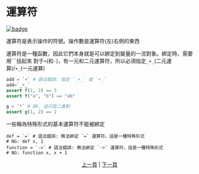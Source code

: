 # 運算符

[![badge](https://img.shields.io/endpoint.svg?url=https%3A%2F%2Fgezf7g7pd5.execute-api.ap-northeast-1.amazonaws.com%2Fdefault%2Fsource_up_to_date%3Fowner%3Derg-lang%26repos%3Derg%26ref%3Dmain%26path%3Ddoc/EN/syntax/06_operator.md%26commit_hash%3D06f8edc9e2c0cee34f6396fd7c64ec834ffb5352)](https://gezf7g7pd5.execute-api.ap-northeast-1.amazonaws.com/default/source_up_to_date?owner=erg-lang&repos=erg&ref=main&path=doc/EN/syntax/06_operator.md&commit_hash=06f8edc9e2c0cee34f6396fd7c64ec834ffb5352)

運算符是表示操作的符號。操作數是運算符(左)右側的東西

運算符是一種函數，因此它們本身就是可以綁定到變量的一流對象。綁定時，需要用```括起來
對于`+`(和`-`)，有一元和二元運算符，所以必須指定`_+_`(二元運算)/`+_`(一元運算)

```python
add = `+` # 語法錯誤: 指定 `_+_` 或 `+_`
add=`_+_`
assert f(1, 2) == 3
assert f("a", "b") == "ab"

g = `*` # OK, 這只是二進制
assert g(1, 2) == 2
```

一些稱為特殊形式的基本運算符不能被綁定

```python,compile_fail
def = `=` # 語法錯誤: 無法綁定 `=` 運算符，這是一種特殊形式
# NG: def x, 1
function = `->` # 語法錯誤: 無法綁定 `->` 運算符，這是一種特殊形式
# NG: function x, x + 1
```

<p align='center'>
    <a href='./05_builtin_funcs.md'>上一頁</a> | <a href='./07_side_effect.md'>下一頁</a>
</p>
